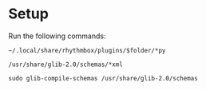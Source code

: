 # Setup
Run the following commands:
```
~/.local/share/rhythmbox/plugins/$folder/*py

/usr/share/glib-2.0/schemas/*xml

sudo glib-compile-schemas /usr/share/glib-2.0/schemas
```
